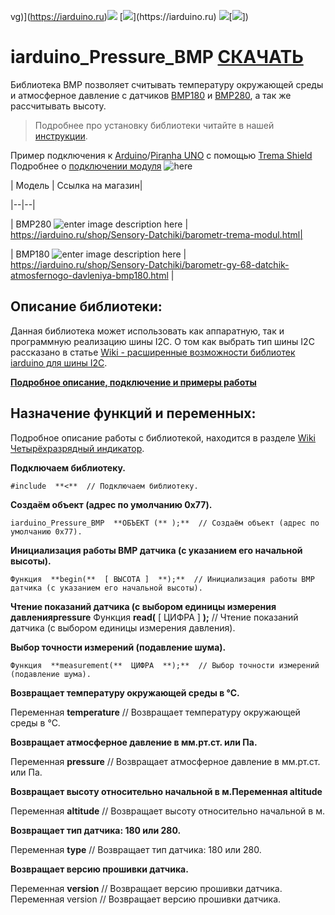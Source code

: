 vg)](https://iarduino.ru)[![](https://wiki.iarduino.ru/img/git-shop.svg)](https://iarduino.ru) [![](https://wiki.iarduino.ru/img/git-wiki.svg?)](https://iarduino.ru) [![](https://wiki.iarduino.ru/img/git-lesson.svg?2)](https://.iarduino.ru)[![](https://wiki.iarduino.ru/img/git-forum.svg?2)])

# iarduino_Pressure_BMP [СКАЧАТЬ](https://github.com/tremaru/iarduino_Pressure_BMP/archive/master.zip)

Библиотека BMP позволяет считывать температуру окружающей среды и атмосферное давление с датчиков [BMP180](http://iarduino.ru/shop/Sensory-Datchiki/barometr-gy-68-datchik-atmosfernogo-davleniya-bmp180.html) и [BMP280](http://iarduino.ru/shop/Sensory-Datchiki/barometr-trema-modul.html), а так же рассчитывать высоту.

> Подробнее про установку библиотеки читайте в нашей [инструкции](https://wiki.iarduino.ru/page/Installing_libraries/).

Пример подключения к [Arduino](https://iarduino.ru/shop/boards/arduino-uno-r3.html)/[Piranha UNO](https://iarduino.ru/shop/boards/piranha-uno-r3.html) с помощью [Trema Shield](https://iarduino.ru/shop/Expansion-payments/trema-shield.html)
Подробнее о [подключении модуля](https://wiki.iarduino.ru/page/trema-modul-pressure-meter) 
![here](https://iarduino.ru/img/upload/ff71929a63d941fd58dc5a60860d0671.png)

  

| Модель | Ссылка на магазин|

|--|--|

| BMP280 ![enter image description here](https://wiki.iarduino.ru/img/resources/840/840.svg) | https://iarduino.ru/shop/Sensory-Datchiki/barometr-trema-modul.html|

| BMP180 ![enter image description here](https://wiki.iarduino.ru/img/resources/840/840.svg) | https://iarduino.ru/shop/Sensory-Datchiki/barometr-gy-68-datchik-atmosfernogo-davleniya-bmp180.html |
  

## Описание библиотеки:

Данная библиотека может использовать как аппаратную, так и программную реализацию шины I2C.
О том как выбрать тип шины I2C рассказано в статье [Wiki - расширенные возможности библиотек iarduino для шины I2C](https://wiki.iarduino.ru/page/i2c_connection/).

**[  Подробное описание, подключение и примеры работы ](https://wiki.iarduino.ru/page/trema-modul-pressure-meter)**

  

## Назначение функций и переменных:

Подробное описание работы с библиотекой, находится в разделе [Wiki Четырёхразрядный индикатор](https://wiki.iarduino.ru/page/chetyrehrazryadnyy-indikator-trema-modul/  "Wiki Четырёхразрядный индикатор").

  

**Подключаем библиотеку.**  

    #include  **<**  // Подключаем библиотеку.

  

**Создаём объект (адрес по умолчанию 0x77).**

    iarduino_Pressure_BMP  **ОБЪЕКТ (** );**  // Создаём объект (адрес по умолчанию 0x77).

  

**Инициализация работы BMP датчика (с указанием его начальной высоты).**

    Функция  **begin(**  [ ВЫСОТА ]  **);**  // Инициализация работы BMP датчика (с указанием его начальной высоты).

  

**Чтение показаний датчика (с выбором единицы измерения давленияpressure**  Функция  **read(**  [ ЦИФРА ]  **);** // Чтение показаний датчика (с выбором единицы измерения давления).

  

**Выбор точности измерений (подавление шума).**

    Функция  **measurement(**  ЦИФРА  **);**  // Выбор точности измерений (подавление шума).

  

**Возвращает температуру окружающей среды в °С.**

 
Переменная **temperature** // Возвращает температуру окружающей среды в °С.

**Возвращает атмосферное давление в мм.рт.ст. или Па.**

  Переменная  **pressure** // Возвращает атмосферное давление в мм.рт.ст. или Па.

  

**Возвращает высоту относительно начальной в м.Переменная altitude**   

Переменная  **altitude** // Возвращает высоту относительно начальной в м.

  

**Возвращает тип датчика: 180 или 280.**

    

Переменная  **type** // Возвращает тип датчика: 180 или 280.

  

**Возвращает версию прошивки датчика.**

    

Переменная  **version** // Возвращает версию прошивки датчика.
Переменная version // Возвращает версию прошивки датчика.










  
  
  
  
  
  
  
  
  
  

<!--stackedit_data:

eyJoaXN0b3J5IjpbLTEzNjk3NzY1MDldfQ==

-->
<!--stackedit_data:
eyJoaXN0b3J5IjpbMTI1MTUwMjk4MiwtMTM2OTc3NjUwOV19
-->